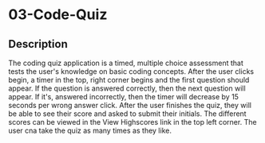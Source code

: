 # 03-Code-Quiz

## Description
The coding quiz application is a timed, multiple choice assessment that tests the user's knowledge on basic coding concepts. After the user clicks begin, a timer in the top, right corner begins and the first question should appear. If the question is answered correctly, then the next question will appear. If it's, answered incorrectly, then the timer will decrease by 15 seconds per wrong answer click. After the user finishes the quiz, they will be able to see their score and asked to submit their initials. The different scores can be viewed in the View Highscores link in the top left corner. The user cna take the quiz as many times as they like.

